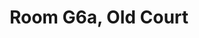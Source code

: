---
basin: 'Yes'
cudn: true
floor: Second
grade: 8
images: []
living_room: Shared
location: Old Court
name: G6a
network: Wireless Only
title: Room G6a, Old Court
---